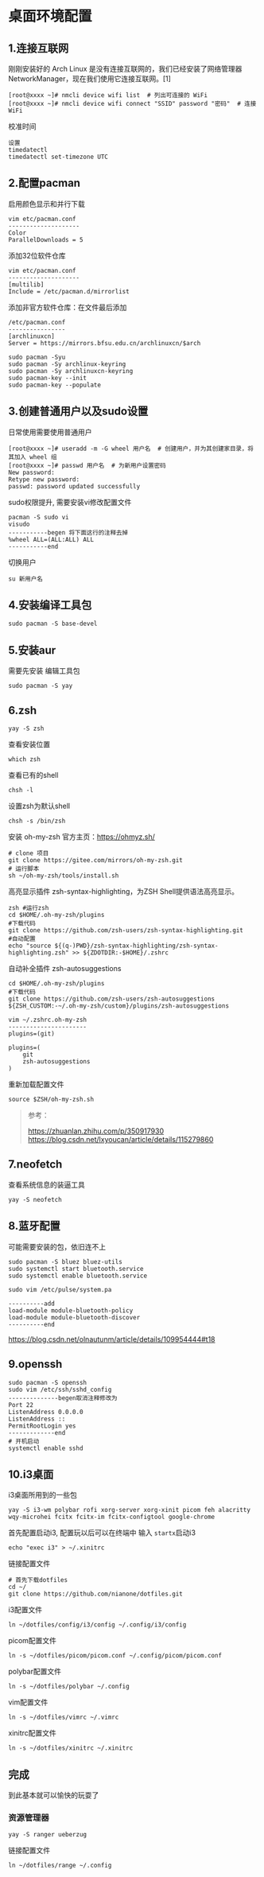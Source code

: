 # 桌面环境配置

## 1.连接互联网

刚刚安装好的 Arch Linux 是没有连接互联网的，我们已经安装了网络管理器 NetworkManager，现在我们使用它连接互联网。[1]

```text
[root@xxxx ~]# nmcli device wifi list  # 列出可连接的 WiFi
[root@xxxx ~]# nmcli device wifi connect "SSID" password "密码"  # 连接 WiFi
```

校准时间
```text
设置
timedatectl
timedatectl set-timezone UTC
```


## 2.配置pacman

启用颜色显示和并行下载

```text
vim etc/pacman.conf
--------------------
Color
ParallelDownloads = 5
```

添加32位软件仓库

```text
vim etc/pacman.conf
--------------------
[multilib]
Include = /etc/pacman.d/mirrorlist
```

添加非官方软件仓库：在文件最后添加

```text
/etc/pacman.conf
----------------
[archlinuxcn]
Server = https://mirrors.bfsu.edu.cn/archlinuxcn/$arch
```
```text
sudo pacman -Syu
sudo pacman -Sy archlinux-keyring
sudo pacman -Sy archlinuxcn-keyring
sudo pacman-key --init
sudo pacman-key --populate
```

## 3.创建普通用户以及sudo设置

日常使用需要使用普通用户

```text
[root@xxxx ~]# useradd -m -G wheel 用户名  # 创建用户，并为其创建家目录，将其加入 wheel 组
[root@xxxx ~]# passwd 用户名  # 为新用户设置密码
New password:
Retype new password:
passwd: password updated successfully
```

sudo权限提升, 需要安装vi修改配置文件

```text
pacman -S sudo vi
visudo
-----------begen 将下面这行的注释去掉
%wheel ALL=(ALL:ALL) ALL
-----------end
```

切换用户

```text
su 新用户名
```

## 4.安装编译工具包

```text
sudo pacman -S base-devel
```

## 5.安装aur

需要先安装 编辑工具包

```text
sudo pacman -S yay
```

## 6.zsh

```text
yay -S zsh
```

查看安装位置

```text
which zsh
```

查看已有的shell

```text
chsh -l
```

设置zsh为默认shell

```text
chsh -s /bin/zsh
```

安装 oh-my-zsh 官方主页：https://ohmyz.sh/

```text
# clone 项目
git clone https://gitee.com/mirrors/oh-my-zsh.git
# 运行脚本
sh ~/oh-my-zsh/tools/install.sh
```

高亮显示插件 zsh-syntax-highlighting，为ZSH Shell提供语法高亮显示。

```text
zsh #运行zsh
cd $HOME/.oh-my-zsh/plugins
#下载代码
git clone https://github.com/zsh-users/zsh-syntax-highlighting.git
#自动配置
echo "source ${(q-)PWD}/zsh-syntax-highlighting/zsh-syntax-highlighting.zsh" >> ${ZDOTDIR:-$HOME}/.zshrc
```

自动补全插件 zsh-autosuggestions

```text
cd $HOME/.oh-my-zsh/plugins
#下载代码
git clone https://github.com/zsh-users/zsh-autosuggestions ${ZSH_CUSTOM:-~/.oh-my-zsh/custom}/plugins/zsh-autosuggestions
```

```text
vim ~/.zshrc.oh-my-zsh
----------------------
plugins=(git)

plugins=(
    git
    zsh-autosuggestions
)
```

重新加载配置文件

```text
source $ZSH/oh-my-zsh.sh
```

> 参考：
> 
>https://zhuanlan.zhihu.com/p/350917930
>https://blog.csdn.net/lxyoucan/article/details/115279860


## 7.neofetch

查看系统信息的装逼工具

```text
yay -S neofetch
```

## 8.蓝牙配置

可能需要安装的包，依旧连不上

```text
sudo pacman -S bluez bluez-utils 
sudo systemctl start bluetooth.service
sudo systemctl enable bluetooth.service
```
```text
sudo vim /etc/pulse/system.pa

----------add
load-module module-bluetooth-policy
load-module module-bluetooth-discover
----------end
```
https://blog.csdn.net/olnautunm/article/details/109954444#t18


## 9.openssh

```text
sudo pacman -S openssh
sudo vim /etc/ssh/sshd_config
--------------begen取消注释修改为
Port 22
ListenAddress 0.0.0.0
ListenAddress ::
PermitRootLogin yes
-------------end
# 开机启动
systemctl enable sshd
```

## 10.i3桌面

i3桌面所用到的一些包

```text
yay -S i3-wm polybar rofi xorg-server xorg-xinit picom feh alacritty wqy-microhei fcitx fcitx-im fcitx-configtool google-chrome
```

首先配置启动i3, 配置玩以后可以在终端中 输入 `startx`启动i3
```text
echo "exec i3" > ~/.xinitrc
```
链接配置文件
```text
# 首先下载dotfiles
cd ~/
git clone https://github.com/nianone/dotfiles.git
```

i3配置文件

```text
ln ~/dotfiles/config/i3/config ~/.config/i3/config
```

picom配置文件

```text
ln -s ~/dotfiles/picom/picom.conf ~/.config/picom/picom.conf
```

polybar配置文件

```text
ln -s ~/dotfiles/polybar ~/.config
```

vim配置文件

```text
ln -s ~/dotfiles/vimrc ~/.vimrc
```

xinitrc配置文件
```text
ln -s ~/dotfiles/xinitrc ~/.xinitrc
```

## 完成
到此基本就可以愉快的玩耍了

### 资源管理器

```text
yay -S ranger ueberzug
```
链接配置文件

```text
ln ~/dotfiles/range ~/.config
```

